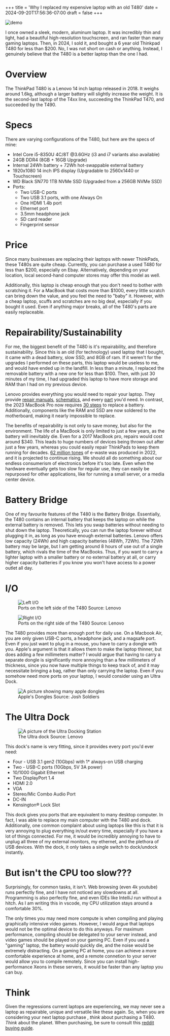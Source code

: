 +++
title = 'Why I replaced my expensive laptop with an old T480'
date = 2024-09-20T17:56:36-07:00
draft = false
+++

![demo](/img/t480/laptop.jpg)

<!-- anecdote -->
I once owned a sleek, modern, aluminum laptop. It was incredibly thin and light, had a beautiful high-resolution touchscreen, and ran faster than many gaming laptops. Then, in 2024, I sold it, and bought a 6 year old Thinkpad T480 for less than $200. <!-- puzzling statement, to draw the reader in --> No, I was not short on cash or anything. Instead, I genuinely believe that the T480 is a better laptop than the one I had.

# Overview
<!-- Background information -->
The ThinkPad T480 is a Lenovo 14 inch laptop released in 2018. It weighs around 1.6kg, although a larger battery will slightly increase the weight. It is the second-last laptop of the T4xx line, succeeding the ThinkPad T470, and succeeded by the T490.

# Specs
<!--
This is usually done on tech blogs like this, where you list a bunch of technical information.

The only things you really need to know is that this laptop is powerful for the time, but a bit on the slow side now. I also included my upgrades (and upgrade options), because this is important to one of my main points.
-->
There are varying configurations of the T480, but here are the specs of mine:
- Intel Core i5-8350U 4C/8T @3.6GHz (i3 and i7 variants also available)
- 24GB DDR4 (8GB + 16GB Upgrade)
- Internal 24Wh battery + 72Wh hot-swappable external battery
- 1920x1080 14 inch IPS display (Upgradable to 2560x1440 or Touchscreen)
- WD Black SN770 1TB NVMe SSD (Upgraded from a 256GB NVMe SSD)
- Ports:
    - Two USB-C ports
    - Two USB 3.1 ports, with one Always On
    - One HDMI 1.4b port
    - Ethernet port
    - 3.5mm headphone jack
    - SD card reader
    - Fingerprint sensor

# Price
Since many businesses are replacing their laptops with newer ThinkPads, these T480s are quite cheap. Currently, you can purchase a used T480 for less than $200, especially on Ebay. Alternatively, depending on your location, local second-hand computer stores may offer this model as well.

Additionally, this laptop is cheap enough that you don't need to bother with scratching it. For a MacBook that costs more than $1000, every little scratch can bring down the value, and you feel the need to "baby" it. However, with a cheap laptop, scuffs and scratches are no big deal, especially if you bought it used. Even if anything major breaks, all of the T480's parts are easily replaceable. <!-- transition to repairability -->

# Repairability/Sustainability
For me, the biggest benefit of the T480 is it's repairability, and therefore sustainability. <!-- example -->Since this is an old (for technology) used laptop that I bought, it came with a dead battery, slow SSD, and 8GB of ram. If it weren't for the upgrades I performed on these parts, this laptop would be useless to me, and would have ended up in the landfill. In less than a minute, I replaced the removable battery with a new one for less than $100. Then, with just 30 minutes of my time, I had upgraded this laptop to have more storage and RAM than I had on my previous device.

Lenovo provides everything you would need to repair your laptop. They provide <!-- as per the usual blog style, I cite things by directly linking to them, rather than using proper citations -->[repair manuals](https://pcsupport.lenovo.com/us/en/products/laptops-and-netbooks/thinkpad-t-series-laptops/thinkpad-t480-type-20l5-20l6/selfrepair/removalsreplacements), [schematics](https://pcsupport.lenovo.com/us/en/products/laptops-and-netbooks/thinkpad-t-series-laptops/thinkpad-t480-type-20l5-20l6/20l5/parts/display/schematic), and every [part](https://pcsupport.lenovo.com/us/en/products/laptops-and-netbooks/thinkpad-t-series-laptops/thinkpad-t480-type-20l5-20l6/20l5/parts/display/buy-now) you'd need. <!-- contrasts with macbooks, since they are common amongst programmers --> In contrast, the 2023 MacBook Pro now requires [30 steps](https://www.ifixit.com/Guide/MacBook+Pro+14-Inch+Late+2023+(M3+Pro+and+M3+Max)+Battery+Replacement/167647) to replace a battery. Additionally, components like the RAM and SSD are now soldered to the motherboard, making it nearly impossible to replace.

The benefits of repairability is not only to save money, but also for the environment. The life of a MacBook is only limited to just a few years, as the battery will inevitably die. Even for a 2017 MacBook pro, repairs would cost around $340. This leads to huge numbers of devices being thrown out after just a few years, whereas you could easily repair ThinkPads to keep them running for decades. [62 million tones](https://unitar.org/about/news-stories/press/global-e-waste-monitor-2024-electronic-waste-rising-five-times-faster-documented-e-waste-recycling) of e-waste was produced in 2022, and it is projected to continue rising. We should all do something about our endless consumerism of electronics before it's too late. Even when the hardware eventually gets too slow for regular use, they can easily be repurposed for other applications, like for running a small server, or a media center device.

# Battery Bridge
One of my favourite features of the T480 is the Battery Bridge. Essentially, the T480 contains an internal battery that keeps the laptop on while the external battery is removed. This lets you swap batteries without needing to shut down the laptop. Theoretically, you can run the laptop forever without plugging it in, as long as you have enough external batteries. Lenovo offers low capacity (24Wh) <!-- a measure of battery capacity. Bigger number = longer runtime -->and high capacity batteries (48Wh, 72Wh). The 72Wh battery may be large, but I am getting around 8 hours of use out of a single battery, which rivals the time of the MacBooks. Thus, if you want to carry a lighter laptop with a smaller battery or no external battery at all, or carry higher capacity batteries if you know you won't have access to a power outlet all day.

# I/O

<figure>
    <img src="/img/t480/left-side.png"
         alt="Left I/O">
    <figcaption>Ports on the left side of the T480 Source: Lenovo</figcaption>
</figure>

<figure>
    <img src="/img/t480/right-side.png"
         alt="Right I/O">
    <figcaption>Ports on the right side of the T480 Source: Lenovo</figcaption>
</figure>

The T480 provides more than enough port for daily use. On a Macbook Air, you are only given USB-C ports, a headphone jack, and a magsafe port. Even if you just want to plug in a mouse, you have to carry a dongle with you. Apple's argument is that it allows them to make the laptop thinner, but does adding a few millimeters matter? I would argue that having to carry a separate dongle is significantly more annoying than a few millimeters of thickness, since you now have multiple things to keep track of, and it may necessitate bringing a bag, rather than only carrying the laptop. Even if you somehow need more ports on your laptop, I would consider using an Ultra Dock.

<figure>
    <img src="/img/t480/dongle-hell.webp"
         alt="A picture showing many apple dongles">
    <figcaption>Apple's Dongles Source: Josh Soldiers</figcaption>
</figure>

# The Ultra Dock

<figure>
    <img src="/img/t480/ultra-dock.JPG"
         alt="A picture of the Ultra Docking Station">
    <figcaption>The Ultra dock Source: Lenovo</figcaption>
</figure>

This dock's name is very fitting, since it provides every port you'd ever need:

- Four - USB 3.1 gen2 (10Gbps) with 1* always-on USB charging
- Two - USB-C ports (10Gbps, 5V 3A power)
- 10/1000 Gigabit Ethernet
- Two DisplayPort 1.4
- HDMI 2.0
- VGA
- Stereo/Mic Combo Audio Port
- DC-IN
- Kensington® Lock Slot

This dock gives you ports that are equivalent to many desktop computer. In fact, I was able to replace my main computer with the T480 and dock. Additionally, one common complaint about using laptops like this is that it is very annoying to plug everything in/out every time, especially if you have a lot of things connected. For me, it would be incredibly annoying to have to unplug all three of my external monitors, my ethernet, and the plethora of USB devices. With the dock, it only takes a single switch to dock/undock instantly.

# But isn't the CPU too slow???
<!-- I try to address criticisms, and this was one of my largest concerns, so I know many others will be concerned about this as well -->
Surprisingly, for common tasks, it isn't. Web browsing (even 4k youtube) runs perfectly fine, and I have not noticed any slowdowns at all. <!-- since this is tech, I mention programming -->Programming is also perfectly fine, and even IDEs like IntelliJ <!-- relatively hard to run coding software --> run without a hitch. As I am writing this in vscode, my CPU utilization stays around a comfortable 30%.

The only times you may need more compute is when compiling <!-- basically turning human-readable code into a computer program. When it gets to large projects with millions of lines of code, this can take tens of minutes even on high-end computers. -->and playing graphically intensive video games. However, I would argue that laptops would not be the optimal device to do this anyways. For maximum performance, compiling should be delegated to your server instead, and video games should be played on your gaming PC. Even if you ued a "gaming" laptop, the battery would quickly die, and the noise would be extremely distracting. On a gaming PC at home, you can achieve a more comfortable experience at home, and a remote connetion to your server would allow you to compile remotely. Since you can install high-performance Xeons <!-- big and power hungry server CPUs that are built for servers. They run a lot faster than even the best laptops for compiling. --> in these servers, it would be faster than any laptop you can buy.

# Think
Given the regressions current laptops are experiencing, we may never see a laptop as repairable, unique and versatile like these again. So, when you are considering your next laptop purchase <!-- signals the end -->, *think* about purchasing a T480. *Think* about the planet. When purchasing, be sure to consult this [reddit buying guide](reddit.com/r/thinkpad/comments/1cq3u2u/the_ultimate_thinkpad_t480_buying_guide/).
